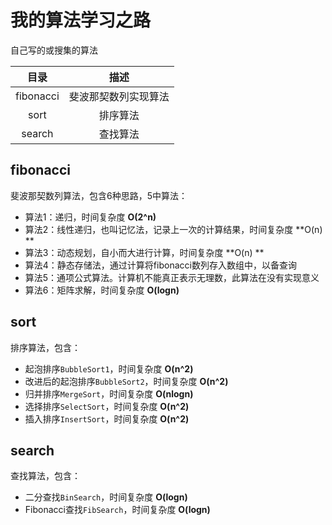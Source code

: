 # 我的算法学习之路

自己写的或搜集的算法

| 目录 | 描述 |
| :--: | :--: |
| fibonacci | 斐波那契数列实现算法 |
| sort | 排序算法 |
| search | 查找算法 |



## fibonacci

斐波那契数列算法，包含6种思路，5中算法：

* 算法1：递归，时间复杂度 **O(2^n)**
* 算法2：线性递归，也叫记忆法，记录上一次的计算结果，时间复杂度 **O(n) **
* 算法3：动态规划，自小而大进行计算，时间复杂度 **O(n) **
* 算法4：静态存储法，通过计算将fibonacci数列存入数组中，以备查询
* 算法5：通项公式算法。计算机不能真正表示无理数，此算法在没有实现意义 
* 算法6：矩阵求解，时间复杂度 **O(logn)** 



## sort

排序算法，包含：

* 起泡排序`BubbleSort1`，时间复杂度 **O(n^2)**
* 改进后的起泡排序`BubbleSort2`，时间复杂度 **O(n^2)**
* 归并排序`MergeSort`，时间复杂度 **O(nlogn)**
* 选择排序`SelectSort`，时间复杂度 **O(n^2)**
* 插入排序`InsertSort`，时间复杂度 **O(n^2)**



## search

查找算法，包含：

* 二分查找`BinSearch`，时间复杂度 **O(logn)**
* Fibonacci查找`FibSearch`，时间复杂度 **O(logn)**